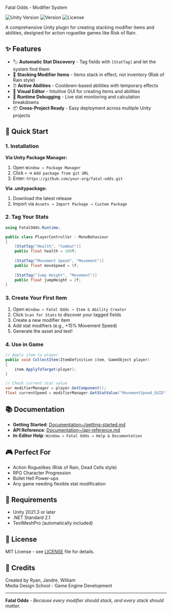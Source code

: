  Fatal Odds - Modifier System

![Unity Version](https://img.shields.io/badge/Unity-2021.3%2B-blue)
![Version](https://img.shields.io/badge/Version-0.1.0-green)
![License](https://img.shields.io/badge/License-MIT-orange)

A comprehensive Unity plugin for creating stacking modifier items and abilities, designed for action roguelike games like Risk of Rain.

## ✨ Features

- 🏷️ **Automatic Stat Discovery** - Tag fields with `[StatTag]` and let the system find them
- 🎒 **Stacking Modifier Items** - Items stack in effect, not inventory (Risk of Rain style)
- ⏰ **Active Abilities** - Cooldown-based abilities with temporary effects
- 🎨 **Visual Editor** - Intuitive GUI for creating items and abilities
- 🔧 **Runtime Debugging** - Live stat monitoring and calculation breakdowns
- 📦 **Cross-Project Ready** - Easy deployment across multiple Unity projects

## 🚀 Quick Start

### 1. Installation

**Via Unity Package Manager:**
1. Open `Window → Package Manager`
2. Click `+` → `Add package from git URL`
3. Enter: `https://github.com/your-org/fatal-odds.git`

**Via .unitypackage:**
1. Download the latest release
2. Import via `Assets → Import Package → Custom Package`

### 2. Tag Your Stats

```csharp
using FatalOdds.Runtime;

public class PlayerController : MonoBehaviour 
{
    [StatTag("Health", "Combat")]
    public float health = 100f;
    
    [StatTag("Movement Speed", "Movement")]
    public float moveSpeed = 5f;
    
    [StatTag("Jump Height", "Movement")]
    public float jumpHeight = 2f;
}
```

### 3. Create Your First Item

1. Open `Window → Fatal Odds → Item & Ability Creator`
2. Click `Scan for Stats` to discover your tagged fields
3. Create a new modifier item
4. Add stat modifiers (e.g., +15% Movement Speed)
5. Generate the asset and test!

### 4. Use in Game

```csharp
// Apply item to player
public void CollectItem(ItemDefinition item, GameObject player)
{
    item.ApplyToTarget(player);
}

// Check current stat value
var modifierManager = player.GetComponent();
float currentSpeed = modifierManager.GetStatValue("MovementSpeed_GUID");
```

## 📚 Documentation

- **Getting Started**: [Documentation~/getting-started.md](Documentation/getting-started.md)
- **API Reference**: [Documentation~/api-reference.md](Documentation/api-reference.md)
- **In-Editor Help**: `Window → Fatal Odds → Help & Documentation`

## 🎮 Perfect For

- Action Roguelikes (Risk of Rain, Dead Cells style)
- RPG Character Progression
- Bullet Hell Power-ups
- Any game needing flexible stat modification

## 🔧 Requirements

- Unity 2021.3 or later
- .NET Standard 2.1
- TextMeshPro (automatically included)

## 📄 License

MIT License - see [LICENSE](LICENSE) file for details.

## 🏫 Credits

Created by Ryan, Jandre, William  
Media Design School - Game Engine Development

---

**Fatal Odds** - *Because every modifier should stack, and every stack should matter.*